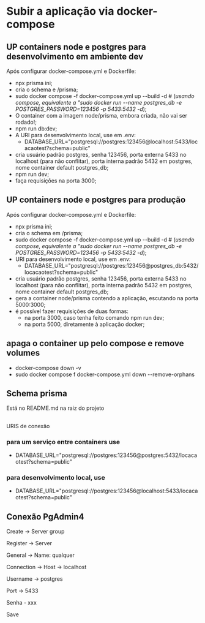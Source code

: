 # Subir a aplicação via docker-compose

## UP containers node e postgres para desenvolvimento em ambiente dev

Após configurar docker-compose.yml e Dockerfile:

- npx prisma ini;
- cria o schema e /prisma;
- sudo docker compose -f docker-compose.yml up --build -d # (*usando compose, equivalente a "sudo docker run --name postgres_db -e POSTGRES_PASSWORD=123456 -p 5433:5432 -d*);
- O container com a imagem node/prisma, embora criada, não vai ser rodado!;
- npm run db:dev;
- A URI para desenvolvimento local, use em .env:
  - DATABASE_URL="postgresql://postgres:123456@localhost:5433/locacaotest?schema=public"
- cria usuário padrão postgres, senha 123456, porta externa 5433 no localhost (para não conflitar), porta interna padrão 5432 em postgres, nome container default postgres_db;
- npm run dev;
- faça requisições na porta 3000;

## UP containers node e postgres para produção

Após configurar docker-compose.yml e Dockerfile:

- npx prisma ini;
- cria o schema em /prisma;
- sudo docker compose -f docker-compose.yml up --build -d # (*usando compose, equivalente a "sudo docker run --name postgres_db -e POSTGRES_PASSWORD=123456 -p 5433:5432 -d*);
- URI para desenvolvimento local, use em .env:
  - DATABASE_URL="postgresql://postgres:123456@postgres_db:5432/locacaotest?schema=public"
- cria usuário padrão postgres, senha 123456, porta externa 5433 no localhost (para não conflitar), porta interna padrão 5432 em postgres, nome container default postgres_db;
- gera a container node/prisma contendo a aplicação, escutando na porta 5000:3000;
- é possível fazer requisições de duas formas:
  - na porta 3000, caso tenha feito comando npm run dev;
  - na porta 5000, diretamente à aplicação docker;

## apaga o container up pelo compose e remove volumes

- docker-compose down -v
- sudo docker compose f docker-compose.yml down --remove-orphans

## Schema prisma

Está no README.md na raiz do projeto

##

URIS de conexão

### para um serviço entre containers use

- DATABASE_URL="postgresql://postgres:123456@postgres:5432/locacaotest?schema=public"

### para desenvolvimento local, use

- DATABASE_URL="postgresql://postgres:123456@localhost:5433/locacaotest?schema=public"


## Conexão PgAdmin4

Create -> Server group

Register -> Server

General -> Name: qualquer

Connection -> Host -> localhost

Username -> postgres

Port -> 5433

Senha - xxx

Save